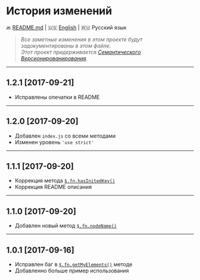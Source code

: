 # История изменений

:back: [README.md](./README-RU.md)
|
:us: [English](./CHANGELOG.md)
|
:ru: Русский язык

> _Все заметные изменения в этом проекте будут задокументированы в этом файле._  
> _Этот проект придерживается [Семантического Версионированирования](http://semver.org/lang/ru/)._

---

## 1.2.1 [2017-09-21]

- Исправлены опечатки в README

---

## 1.2.0 [2017-09-20]

- Добавлен `index.js` со всеми методами
- Изменен уровень `'use strict'`

---

## 1.1.1 [2017-09-20]

- Коррекция метода [`$.fn.hasInitedKey()`](./README-RU.md#fnhasinitedkey-key--setkey)
- Коррекция README описания

---

## 1.1.0 [2017-09-20]

- Добавлен новый метод [`$.fn.nodeName()`](./README-RU.md#fnnodename-)

---

## 1.0.1 [2017-09-16]

- Исправлен баг в [`$.fn.getMyElements()`](./README-RU.md#fngetmyelements-datakey-selector--direction-notself) методе
- Добавленно больше пример использования
